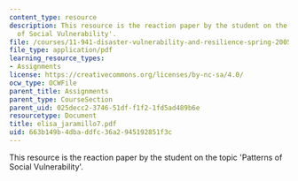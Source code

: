 ```yaml
---
content_type: resource
description: This resource is the reaction paper by the student on the topic 'Patterns
  of Social Vulnerability'.
file: /courses/11-941-disaster-vulnerability-and-resilience-spring-2005/663b149b4dbaddfc36a2945192851f3c_elisa_jaramillo7.pdf
file_type: application/pdf
learning_resource_types:
- Assignments
license: https://creativecommons.org/licenses/by-nc-sa/4.0/
ocw_type: OCWFile
parent_title: Assignments
parent_type: CourseSection
parent_uid: 025decc2-3746-51df-f1f2-1fd5ad489b6e
resourcetype: Document
title: elisa_jaramillo7.pdf
uid: 663b149b-4dba-ddfc-36a2-945192851f3c
---
```

This resource is the reaction paper by the student on the topic 'Patterns of Social Vulnerability'.